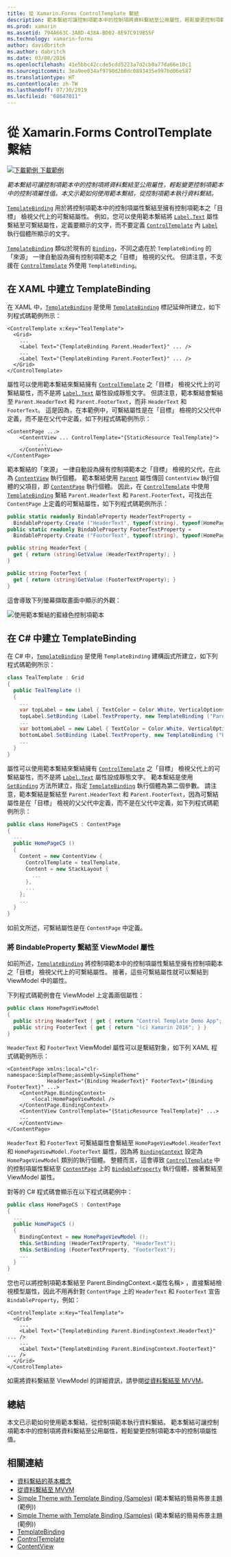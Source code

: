 ```yaml
---
title: 從 Xamarin.Forms ControlTemplate 繫結
description: 範本繫結可讓控制項範本中的控制項將資料繫結至公用屬性，輕鬆變更控制項範本中的控制項屬性值。 本文示範如何使用範本繫結，從控制項範本執行資料繫結。
ms.prod: xamarin
ms.assetid: 794A663C-3A8D-438A-BD02-8E97C919B55F
ms.technology: xamarin-forms
author: davidbritch
ms.author: dabritch
ms.date: 03/08/2016
ms.openlocfilehash: 41e5bbc42ccde5cdd5223a7d2cb0a77da66e10c1
ms.sourcegitcommit: 3ea9ee034af9790d2b0dc0893435e997bd06e587
ms.translationtype: HT
ms.contentlocale: zh-TW
ms.lasthandoff: 07/30/2019
ms.locfileid: "68647011"
---
```

# <a name="binding-from-a-xamarinforms-controltemplate"></a>從 Xamarin.Forms ControlTemplate 繫結

[![下載範例](~/media/shared/download.png) 下載範例](https://docs.microsoft.com/samples/xamarin/xamarin-forms-samples/templates-controltemplates-simplethemewithtemplatebinding)

_範本繫結可讓控制項範本中的控制項將資料繫結至公用屬性，輕鬆變更控制項範本中的控制項屬性值。本文示範如何使用範本繫結，從控制項範本執行資料繫結。_

[`TemplateBinding`](xref:Xamarin.Forms.TemplateBinding) 用於將控制項範本中的控制項屬性繫結至擁有控制項範本之「目標」  檢視父代上的可繫結屬性。 例如，您可以使用範本繫結將 [`Label.Text`](xref:Xamarin.Forms.Label.Text) 屬性繫結至可繫結屬性，定義要顯示的文字，而不要定義 [`ControlTemplate`](xref:Xamarin.Forms.ControlTemplate) 內 [`Label`](xref:Xamarin.Forms.Label) 執行個體所顯示的文字。

[`TemplateBinding`](xref:Xamarin.Forms.TemplateBinding) 類似於現有的 [`Binding`](xref:Xamarin.Forms.Binding)，不同之處在於 `TemplateBinding` 的「來源」  一律自動設為擁有控制項範本之「目標」  檢視的父代。 但請注意，不支援在 [`ControlTemplate`](xref:Xamarin.Forms.ControlTemplate) 外使用 `TemplateBinding`。

## <a name="creating-a-templatebinding-in-xaml"></a>在 XAML 中建立 TemplateBinding

在 XAML 中，[`TemplateBinding`](xref:Xamarin.Forms.TemplateBinding) 是使用 [`TemplateBinding`](xref:Xamarin.Forms.Xaml.TemplateBindingExtension) 標記延伸所建立，如下列程式碼範例所示：

```xaml
<ControlTemplate x:Key="TealTemplate">
  <Grid>
    ...
    <Label Text="{TemplateBinding Parent.HeaderText}" ... />
    ...
    <Label Text="{TemplateBinding Parent.FooterText}" ... />
  </Grid>
</ControlTemplate>
```

屬性可以使用範本繫結來繫結擁有 [`ControlTemplate`](xref:Xamarin.Forms.ControlTemplate) 之「目標」  檢視父代上的可繫結屬性，而不是將 [`Label.Text`](xref:Xamarin.Forms.Label.Text) 屬性設成靜態文字。 但請注意，範本繫結會繫結至 `Parent.HeaderText` 和 `Parent.FooterText`，而非 `HeaderText` 和 `FooterText`。 這是因為，在本範例中，可繫結屬性是在「目標」  檢視的父父代中定義，而不是在父代中定義，如下列程式碼範例所示：

```xaml
<ContentPage ...>
    <ContentView ... ControlTemplate="{StaticResource TealTemplate}">
          ...
    </ContentView>
</ContentPage>
```

範本繫結的「來源」  一律自動設為擁有控制項範本之「目標」  檢視的父代，在此為 [`ContentView`](xref:Xamarin.Forms.ContentView) 執行個體。 範本繫結使用 [`Parent`](xref:Xamarin.Forms.Element.Parent) 屬性傳回 `ContentView` 執行個體的父項目，即 [`ContentPage`](xref:Xamarin.Forms.ContentPage) 執行個體。 因此，在 [`ControlTemplate`](xref:Xamarin.Forms.ControlTemplate) 中使用 [`TemplateBinding`](xref:Xamarin.Forms.TemplateBinding) 繫結 `Parent.HeaderText` 和 `Parent.FooterText`，可找出在 `ContentPage` 上定義的可繫結屬性，如下列程式碼範例所示：

```csharp
public static readonly BindableProperty HeaderTextProperty =
  BindableProperty.Create ("HeaderText", typeof(string), typeof(HomePage), "Control Template Demo App");
public static readonly BindableProperty FooterTextProperty =
  BindableProperty.Create ("FooterText", typeof(string), typeof(HomePage), "(c) Xamarin 2016");

public string HeaderText {
  get { return (string)GetValue (HeaderTextProperty); }
}

public string FooterText {
  get { return (string)GetValue (FooterTextProperty); }
}
```

這會導致下列螢幕擷取畫面中顯示的外觀：

![](template-binding-images/teal-theme.png "使用範本繫結的藍綠色控制項範本")

## <a name="creating-a-templatebinding-in-c35"></a>在 C&#35; 中建立 TemplateBinding

在 C# 中，[`TemplateBinding`](xref:Xamarin.Forms.TemplateBinding) 是使用 `TemplateBinding` 建構函式所建立，如下列程式碼範例所示：

```csharp
class TealTemplate : Grid
{
  public TealTemplate ()
  {
    ...
    var topLabel = new Label { TextColor = Color.White, VerticalOptions = LayoutOptions.Center };
    topLabel.SetBinding (Label.TextProperty, new TemplateBinding ("Parent.HeaderText"));
    ...
    var bottomLabel = new Label { TextColor = Color.White, VerticalOptions = LayoutOptions.Center };
    bottomLabel.SetBinding (Label.TextProperty, new TemplateBinding ("Parent.FooterText"));
    ...
  }
}
```

屬性可以使用範本繫結來繫結擁有 [`ControlTemplate`](xref:Xamarin.Forms.ControlTemplate) 之「目標」  檢視父代上的可繫結屬性，而不是將 [`Label.Text`](xref:Xamarin.Forms.Label.Text) 屬性設成靜態文字。 範本繫結是使用 [`SetBinding`](xref:Xamarin.Forms.BindableObject.SetBinding(Xamarin.Forms.BindableProperty,Xamarin.Forms.BindingBase)) 方法所建立，指定 [`TemplateBinding`](xref:Xamarin.Forms.TemplateBinding) 執行個體為第二個參數。 請注意，範本繫結是繫結至 `Parent.HeaderText` 和 `Parent.FooterText`，因為可繫結屬性是在「目標」  檢視的父父代中定義，而不是在父代中定義，如下列程式碼範例所示：

```csharp
public class HomePageCS : ContentPage
{
  ...
  public HomePageCS ()
  {
    Content = new ContentView {
      ControlTemplate = tealTemplate,
      Content = new StackLayout {
        ...
      },
      ...
    };
    ...
  }
}
```

如前文所述，可繫結屬性是在 `ContentPage` 中定義。

### <a name="binding-a-bindableproperty-to-a-viewmodel-property"></a>將 BindableProperty 繫結至 ViewModel 屬性

如前所述，[`TemplateBinding`](xref:Xamarin.Forms.TemplateBinding) 將控制項範本中的控制項屬性繫結至擁有控制項範本之「目標」  檢視父代上的可繫結屬性。 接著，這些可繫結屬性就可以繫結到 ViewModel 中的屬性。

下列程式碼範例會在 ViewModel 上定義兩個屬性：

```csharp
public class HomePageViewModel
{
  public string HeaderText { get { return "Control Template Demo App"; } }
  public string FooterText { get { return "(c) Xamarin 2016"; } }
}
```

`HeaderText` 和 `FooterText` ViewModel 屬性可以是繫結對象，如下列 XAML 程式碼範例所示：

```xaml
<ContentPage xmlns:local="clr-namespace:SimpleTheme;assembly=SimpleTheme"
             HeaderText="{Binding HeaderText}" FooterText="{Binding FooterText}" ...>
    <ContentPage.BindingContext>
        <local:HomePageViewModel />
    </ContentPage.BindingContext>
    <ContentView ControlTemplate="{StaticResource TealTemplate}" ...>
    ...
    </ContentView>
</ContentPage>
```

`HeaderText` 和 `FooterText` 可繫結屬性會繫結至 `HomePageViewModel.HeaderText` 和 `HomePageViewModel.FooterText` 屬性，因為將 [`BindingContext`](xref:Xamarin.Forms.BindableObject.BindingContext) 設定為 `HomePageViewModel` 類別的執行個體。 整體而言，這會導致 [`ControlTemplate`](xref:Xamarin.Forms.ControlTemplate) 中的控制項屬性繫結至 [`ContentPage`](xref:Xamarin.Forms.ContentPage) 上的 [`BindableProperty`](xref:Xamarin.Forms.BindableProperty) 執行個體，接著繫結至 ViewModel 屬性。

對等的 C# 程式碼會顯示在以下程式碼範例中：

```csharp
public class HomePageCS : ContentPage
{
  ...
  public HomePageCS ()
  {
    BindingContext = new HomePageViewModel ();
    this.SetBinding (HeaderTextProperty, "HeaderText");
    this.SetBinding (FooterTextProperty, "FooterText");
    ...
  }
}
```

您也可以將控制項範本繫結至 Parent.BindingContext.<屬性名稱>  ，直接繫結檢視模型屬性，因此不用再針對 `ContentPage` 上的 `HeaderText` 和 `FooterText` 宣告 `BindableProperty`，例如：

```xaml
<ControlTemplate x:Key="TealTemplate">
  <Grid>
    ...
    <Label Text="{TemplateBinding Parent.BindingContext.HeaderText}" ... />
    ...
    <Label Text="{TemplateBinding Parent.BindingContext.FooterText}" ... />
  </Grid>
</ControlTemplate>
```

如需將資料繫結至 ViewModel 的詳細資訊，請參閱[從資料繫結至 MVVM](~/xamarin-forms/xaml/xaml-basics/data-bindings-to-mvvm.md)。

## <a name="summary"></a>總結

本文已示範如何使用範本繫結，從控制項範本執行資料繫結。 範本繫結可讓控制項範本中的控制項將資料繫結至公用屬性，輕鬆變更控制項範本中的控制項屬性值。

## <a name="related-links"></a>相關連結

- [資料繫結的基本概念](~/xamarin-forms/xaml/xaml-basics/data-binding-basics.md)
- [從資料繫結至 MVVM](~/xamarin-forms/xaml/xaml-basics/data-bindings-to-mvvm.md)
- [Simple Theme with Template Binding (Samples)](https://docs.microsoft.com/samples/xamarin/xamarin-forms-samples/templates-controltemplates-simplethemewithtemplatebinding) (範本繫結的簡易佈景主題 (範例))
- [Simple Theme with Template Binding (Samples)](https://docs.microsoft.com/samples/xamarin/xamarin-forms-samples/templates-controltemplates-simplethemewithtemplatebindingandviewmodel) (範本繫結的簡易佈景主題 (範例))
- [TemplateBinding](xref:Xamarin.Forms.TemplateBinding)
- [ControlTemplate](xref:Xamarin.Forms.ControlTemplate)
- [ContentView](xref:Xamarin.Forms.ContentView)
